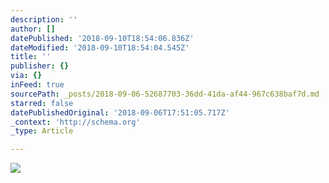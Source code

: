 ```yaml
---
description: ''
author: []
datePublished: '2018-09-10T18:54:06.836Z'
dateModified: '2018-09-10T18:54:04.545Z'
title: ''
publisher: {}
via: {}
inFeed: true
sourcePath: _posts/2018-09-06-52687703-36dd-41da-af44-967c638baf7d.md
starred: false
datePublishedOriginal: '2018-09-06T17:51:05.717Z'
_context: 'http://schema.org'
_type: Article

---
```

![](https://the-grid-user-content.s3-us-west-2.amazonaws.com/4260361f-3c41-4767-afd9-afe7dc6e09bc.jpg)